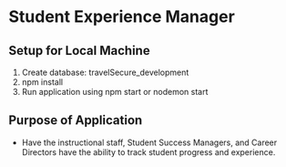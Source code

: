 # Student Experience Manager

## Setup for Local Machine
1. Create database: travelSecure_development
2. npm install
2. Run application using npm start or nodemon start

## Purpose of Application
- Have the instructional staff, Student Success Managers, and Career Directors have the ability to track student progress and experience. 